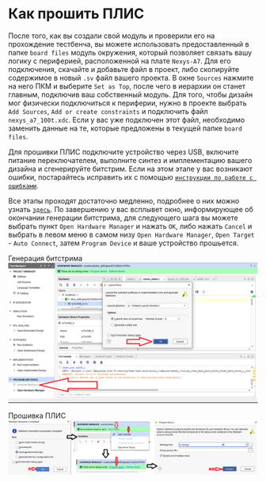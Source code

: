 # Как прошить ПЛИС

После того, как вы создали свой модуль и проверили его на прохождение тестбенча, вы можете использовать предоставленный в папке `board files` модуль окружения, который позволяет связать вашу логику с периферией, расположенной на плате `Nexys-A7`. Для его подключения, скачайте и добавьте файл в проект, либо скопируйте содержимое в новый `.sv` файл вашего проекта. В окне `Sources` нажмите на него ПКМ и выберите `Set as Top`, после чего в иерархии он станет главным, подключив ваш собственный модуль. Для того, чтобы дизайн мог физически подключиться к периферии, нужно в проекте выбрать `Add Sources`, `Add or create constraints` и подключить файл `nexys_a7_100t.xdc`. Если у вас уже подключен этот файл, необходимо заменить данные на те, которые предложены в текущей папке `board files`.

Для прошивки ПЛИС подключите устройство через USB, включите питание переключателем, выполните синтез и имплементацию вашего дизайна и сгенерируйте битстрим. Если на этом этапе у вас возникают ошибки, постарайтесь исправить их с помощью [`инструкции по работе с ошибками`](Elaboration%20failed.md).

Все этапы проходят достаточно медленно, подробнее о них можно узнать [`здесь`](Implementation%20steps.md). По завершению у вас всплывет окно, информирующее об окончании генерации битстрима, для следующего шага вы можете выбрать пункт `Open Hardware Manager` и нажать `OK`, либо нажать `Cancel` и выбрать в левом меню в самом низу `Open Hardware Manager`, `Open Target` - `Auto Connect`, затем `Program Device` и ваше устройство прошьется.

Генерация битстрима
![../.pic/Labs/board%20files/Program_Device1.png](../.pic/Labs/board%20files/Program_Device1.png)

Прошивка ПЛИС
![../.pic/Labs/board%20files/Program_Device2.png](../.pic/Labs/board%20files/Program_Device2.png)
